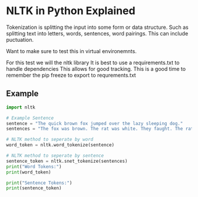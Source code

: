 <!-- markdownlint-disable MD033 -->
<!-- markdownlint-disable MD004 -->

# NLTK in Python Explained

Tokenization is splitting the input into some form or data structure. Such as splitting text into letters, words, sentences, word pairings. This can include puctuation.

Want to make sure to test this in virtual environemnts.

For this test we will the nltk library
It is best to use a requirements.txt to handle dependencies
This allows for good tracking. This is a good time to remember the pip freeze to export to requrements.txt

## Example

```python
import nltk

# Example Sentence
sentence = "The quick brown fox jumped over the lazy sleeping dog."
sentences = "The fox was brown. The rat was white. They faught. The rat won."

# NLTK method to seperate by word
word_token = nltk.word_tokenize(sentence)

# NLTK method to seperate by sentence
sentence_token = nltk.snet_tokenize(sentences)
print("Word Tokens:")
print(word_token)

print("Sentence Tokens:")
print(sentence_token)
```
